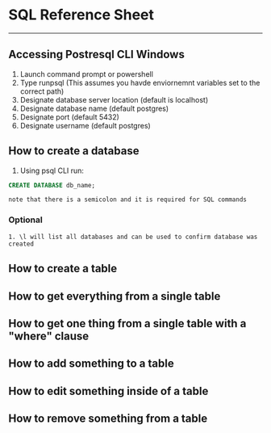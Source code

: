 # SQL Reference Sheet
---
## Accessing Postresql CLI Windows
1. Launch command prompt or powershell
2. Type runpsql (This assumes you havde enviornemnt variables set to the correct path)
3. Designate database server location (default is localhost)
4. Designate database name (default postgres)
5. Designate port (default 5432)
6. Designate username (default postgres)
## How to create a database
1. Using psql CLI run:
```SQL
CREATE DATABASE db_name;
```
    note that there is a semicolon and it is required for SQL commands

### Optional
    1. \l will list all databases and can be used to confirm database was created
## How to create a table
## How to get everything from a single table
## How to get one thing from a single table with a "where" clause
## How to add something to a table
## How to edit something inside of a table
## How to remove something from a table
